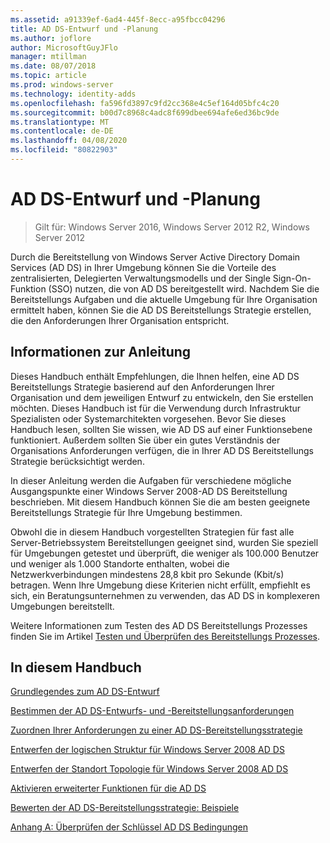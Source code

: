 ```yaml
---
ms.assetid: a91339ef-6ad4-445f-8ecc-a95fbcc04296
title: AD DS-Entwurf und -Planung
ms.author: joflore
author: MicrosoftGuyJFlo
manager: mtillman
ms.date: 08/07/2018
ms.topic: article
ms.prod: windows-server
ms.technology: identity-adds
ms.openlocfilehash: fa596fd3897c9fd2cc368e4c5ef164d05bfc4c20
ms.sourcegitcommit: b00d7c8968c4adc8f699dbee694afe6ed36bc9de
ms.translationtype: MT
ms.contentlocale: de-DE
ms.lasthandoff: 04/08/2020
ms.locfileid: "80822903"
---
```

# <a name="ad-ds-design-and-planning"></a>AD DS-Entwurf und -Planung

>Gilt für: Windows Server 2016, Windows Server 2012 R2, Windows Server 2012

Durch die Bereitstellung von Windows Server Active Directory Domain Services (AD DS) in Ihrer Umgebung können Sie die Vorteile des zentralisierten, Delegierten Verwaltungsmodells und der Single Sign-On-Funktion (SSO) nutzen, die von AD DS bereitgestellt wird. Nachdem Sie die Bereitstellungs Aufgaben und die aktuelle Umgebung für Ihre Organisation ermittelt haben, können Sie die AD DS Bereitstellungs Strategie erstellen, die den Anforderungen Ihrer Organisation entspricht.  
  
## <a name="about-this-guide"></a>Informationen zur Anleitung

Dieses Handbuch enthält Empfehlungen, die Ihnen helfen, eine AD DS Bereitstellungs Strategie basierend auf den Anforderungen Ihrer Organisation und dem jeweiligen Entwurf zu entwickeln, den Sie erstellen möchten. Dieses Handbuch ist für die Verwendung durch Infrastruktur Spezialisten oder Systemarchitekten vorgesehen. Bevor Sie dieses Handbuch lesen, sollten Sie wissen, wie AD DS auf einer Funktionsebene funktioniert. Außerdem sollten Sie über ein gutes Verständnis der Organisations Anforderungen verfügen, die in Ihrer AD DS Bereitstellungs Strategie berücksichtigt werden.  
  
In dieser Anleitung werden die Aufgaben für verschiedene mögliche Ausgangspunkte einer Windows Server 2008-AD DS Bereitstellung beschrieben. Mit diesem Handbuch können Sie die am besten geeignete Bereitstellungs Strategie für Ihre Umgebung bestimmen.  
  
Obwohl die in diesem Handbuch vorgestellten Strategien für fast alle Server-Betriebssystem Bereitstellungen geeignet sind, wurden Sie speziell für Umgebungen getestet und überprüft, die weniger als 100.000 Benutzer und weniger als 1.000 Standorte enthalten, wobei die Netzwerkverbindungen mindestens 28,8 kbit pro Sekunde (Kbit/s) betragen. Wenn Ihre Umgebung diese Kriterien nicht erfüllt, empfiehlt es sich, ein Beratungsunternehmen zu verwenden, das AD DS in komplexeren Umgebungen bereitstellt.  
  
Weitere Informationen zum Testen des AD DS Bereitstellungs Prozesses finden Sie im Artikel [Testen und Überprüfen des Bereitstellungs Prozesses](https://go.microsoft.com/fwlink/?LinkId=100206).  
  
## <a name="in-this-guide"></a>In diesem Handbuch

[Grundlegendes zum AD DS-Entwurf](Understanding-AD-DS-Design.md)  
  
[Bestimmen der AD DS-Entwurfs- und -Bereitstellungsanforderungen](Identifying-Your-AD-DS-Design-and-Deployment-Requirements.md)  
  
[Zuordnen Ihrer Anforderungen zu einer AD DS-Bereitstellungsstrategie](Mapping-Your-Requirements-to-an-AD-DS-Deployment-Strategy.md)  
  
[Entwerfen der logischen Struktur für Windows Server 2008 AD DS](Designing-the-Logical-Structure.md)  
  
[Entwerfen der Standort Topologie für Windows Server 2008 AD DS](Designing-the-Site-Topology.md)  
  
[Aktivieren erweiterter Funktionen für die AD DS](Enabling-Advanced-Features-for-AD-DS.md)  
  
[Bewerten der AD DS-Bereitstellungsstrategie: Beispiele](Evaluating-AD-DS-Deployment-Strategy-Examples.md)  
  
[Anhang A: Überprüfen der Schlüssel AD DS Bedingungen](Appendix-A--Reviewing-Key-AD-DS-Terms.md)  
